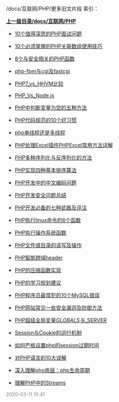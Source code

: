 /docs/互联网/PHP/更多旧文片段 索引：


**[上一级目录/docs/互联网/PHP](/docs/互联网/PHP/index.md)**

- [10个值得深思的PHP面试问题](/docs/互联网/PHP/更多旧文片段/10个值得深思的PHP面试问题.md)

- [10个必须掌握的PHP关联数组使用技巧](/docs/互联网/PHP/更多旧文片段/10个必须掌握的PHP关联数组使用技巧.md)

- [8个与安全相关的PHP函数](/docs/互联网/PHP/更多旧文片段/8个与安全相关的PHP函数.md)

- [php-fpm与cgi及fastcgi](/docs/互联网/PHP/更多旧文片段/php-fpm与cgi及fastcgi.md)

- [PHP7_vs_HHVM比较](/docs/互联网/PHP/更多旧文片段/PHP7_vs_HHVM比较.md)

- [PHP_Vs_Node.js](/docs/互联网/PHP/更多旧文片段/PHP_Vs_Node.js.md)

- [PHP中判断变量为空的五种方法](/docs/互联网/PHP/更多旧文片段/PHP中判断变量为空的五种方法.md)

- [PHP代码规范的10个好习惯](/docs/互联网/PHP/更多旧文片段/PHP代码规范的10个好习惯.md)

- [php单线程还是多线程](/docs/互联网/PHP/更多旧文片段/php单线程还是多线程.md)

- [PHP处理Excel插件PHPExcel常用方法详解](/docs/互联网/PHP/更多旧文片段/PHP处理Excel插件PHPExcel常用方法详解.md)

- [PHP多种序列化与反序列化的方法](/docs/互联网/PHP/更多旧文片段/PHP多种序列化与反序列化的方法.md)

- [PHP实现四种基本排序算法](/docs/互联网/PHP/更多旧文片段/PHP实现四种基本排序算法.md)

- [PHP开发中的中文编码问题](/docs/互联网/PHP/更多旧文片段/PHP开发中的中文编码问题.md)

- [PHP开发安全问题总结](/docs/互联网/PHP/更多旧文片段/PHP开发安全问题总结.md)

- [PHP开发必备的七种武器及评注](/docs/互联网/PHP/更多旧文片段/PHP开发必备的七种武器及评注.md)

- [PHP执行linux命令的6个函数](/docs/互联网/PHP/更多旧文片段/PHP执行linux命令的6个函数.md)

- [PHP执行操作系统函数](/docs/互联网/PHP/更多旧文片段/PHP执行操作系统函数.md)

- [PHP文件或目录的读写及操作](/docs/互联网/PHP/更多旧文片段/PHP文件或目录的读写及操作.md)

- [PHP智能跨域header](/docs/互联网/PHP/更多旧文片段/PHP智能跨域header.md)

- [PHP的压缩函数实现](/docs/互联网/PHP/更多旧文片段/PHP的压缩函数实现.md)

- [PHP的学习规划建议](/docs/互联网/PHP/更多旧文片段/PHP的学习规划建议.md)

- [PHP程序员最常犯的10个MySQL错误](/docs/互联网/PHP/更多旧文片段/PHP程序员最常犯的10个MySQL错误.md)

- [PHP网站常见一些安全漏洞及防御方法](/docs/互联网/PHP/更多旧文片段/PHP网站常见一些安全漏洞及防御方法.md)

- [PHP超级全局变量$GLOBALS与$_SERVER](/docs/互联网/PHP/更多旧文片段/PHP超级全局变量$GLOBALS与$_SERVER.md)

- [Session与Cookie的运行机制](/docs/互联网/PHP/更多旧文片段/Session与Cookie的运行机制.md)

- [如何严格设置php的session过期时间](/docs/互联网/PHP/更多旧文片段/如何严格设置php的session过期时间.md)

- [对PHP语言的10大误解](/docs/互联网/PHP/更多旧文片段/对PHP语言的10大误解.md)

- [深入理解php底层：php生命周期](/docs/互联网/PHP/更多旧文片段/深入理解php底层：php生命周期.md)

- [理解PHP中的Streams](/docs/互联网/PHP/更多旧文片段/理解PHP中的Streams.md)


<font size=2 color='grey'> 2020-03-11 10:41 </font>